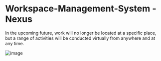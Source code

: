 # Workspace-Management-System - Nexus

In the upcoming future, work will no longer be located at a specific place, but a range of activities will be conducted virtually from anywhere and at any time. 


![image](https://github.com/sjoshihypen/Workspace-Management-System/assets/79572922/7c9b5dfa-c423-4f1a-8b88-d65500e1283d)
